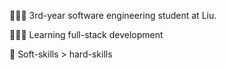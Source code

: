 🧑🏼‍🎓 3rd-year software engineering student at Liu. 

👨🏼‍💻 Learning full-stack development

🍳 Soft-skills > hard-skills

